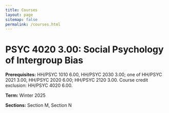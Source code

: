 ```yaml
---
title: Courses
layout: page
sitemap: false
permalink: /courses.html
---
```



# PSYC 4020 3.00: Social Psychology of Intergroup Bias

**Prerequisites:** HH/PSYC 1010 6.00, HH/PSYC 2030 3.00; one of HH/PSYC 2021 3.00, HH/PSYC 2020 6.00; HH/PSYC 2120 3.00. Course credit exclusion: HH/PSYC 4020 6.00.

**Term:** Winter 2025

**Sections:** Section M, Section N
